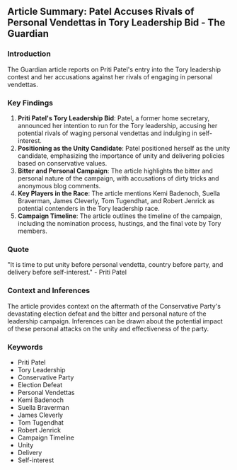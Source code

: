 ## Article Summary: Patel Accuses Rivals of Personal Vendettas in Tory Leadership Bid - The Guardian

### Introduction
The Guardian article reports on Priti Patel's entry into the Tory leadership contest and her accusations against her rivals of engaging in personal vendettas.

### Key Findings
1. **Priti Patel's Tory Leadership Bid**: Patel, a former home secretary, announced her intention to run for the Tory leadership, accusing her potential rivals of waging personal vendettas and indulging in self-interest.
2. **Positioning as the Unity Candidate**: Patel positioned herself as the unity candidate, emphasizing the importance of unity and delivering policies based on conservative values.
3. **Bitter and Personal Campaign**: The article highlights the bitter and personal nature of the campaign, with accusations of dirty tricks and anonymous blog comments.
4. **Key Players in the Race**: The article mentions Kemi Badenoch, Suella Braverman, James Cleverly, Tom Tugendhat, and Robert Jenrick as potential contenders in the Tory leadership race.
5. **Campaign Timeline**: The article outlines the timeline of the campaign, including the nomination process, hustings, and the final vote by Tory members.

### Quote
"It is time to put unity before personal vendetta, country before party, and delivery before self-interest." - Priti Patel

### Context and Inferences
The article provides context on the aftermath of the Conservative Party's devastating election defeat and the bitter and personal nature of the leadership campaign. Inferences can be drawn about the potential impact of these personal attacks on the unity and effectiveness of the party.

### Keywords
- Priti Patel
- Tory Leadership
- Conservative Party
- Election Defeat
- Personal Vendettas
- Kemi Badenoch
- Suella Braverman
- James Cleverly
- Tom Tugendhat
- Robert Jenrick
- Campaign Timeline
- Unity
- Delivery
- Self-interest